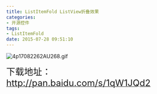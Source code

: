 ```yaml
---
title: ListItemFold ListView折叠效果
categories:
- 开源控件
tags: 
- ListItemFold
date: 2015-07-28 09:51:10
---
```


![4p17082262AU268.gif](/upload/2015/07/201507281438048301122567.gif "201507281438048301122567.gif")
<!-- more -->
<span style="font-size: 24px;">下载地址：</span>[<span style="font-size: 24px;">http://pan.baidu.com/s/1qW1JQd2</span>](http://pan.baidu.com/s/1qW1JQd2)<span style="font-size: 24px;"></span>
